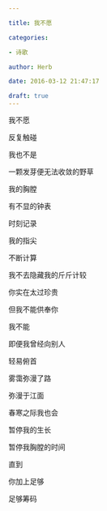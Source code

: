 ```yaml
---

title: 我不愿

categories:

- 诗歌

author: Herb

date: 2016-03-12 21:47:17

draft: true
---
```


我不愿

反复触碰

我也不是

一颗发芽便无法收敛的野草



我的胸膛

有不显的钟表

时刻记录

我的指尖

不断计算



我不去隐藏我的斤斤计较

你实在太过珍贵



但我不能供奉你

我不能



即便我曾经向别人

轻易俯首



雾霭弥漫了路

弥漫于江面

春寒之际我也会

暂停我的生长



暂停我胸膛的时间

直到

你加上足够

足够筹码